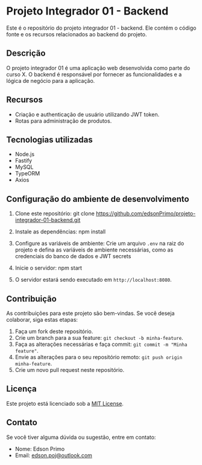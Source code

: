 # Projeto Integrador 01 - Backend

Este é o repositório do projeto integrador 01 - backend. Ele contém o código fonte e os recursos relacionados ao backend do projeto.

## Descrição

O projeto integrador 01 é uma aplicação web desenvolvida como parte do curso X. O backend é responsável por fornecer as funcionalidades e a lógica de negócio para a aplicação.

## Recursos

- Criação e authenticação de usuário utilizando JWT token.
- Rotas para administração de produtos.

## Tecnologias utilizadas

- Node.js
- Fastify
- MySQL
- TypeORM
- Axios

## Configuração do ambiente de desenvolvimento

1. Clone este repositório:
  git clone https://github.com/edsonPrimo/projeto-integrador-01-backend.git

2. Instale as dependências:
  npm install

3. Configure as variáveis de ambiente:
  Crie um arquivo `.env` na raiz do projeto e defina as variáveis de ambiente necessárias, como as credenciais do banco de dados e JWT secrets

4. Inicie o servidor:
  npm start

5. O servidor estará sendo executado em `http://localhost:8080`.

## Contribuição

As contribuições para este projeto são bem-vindas. Se você deseja colaborar, siga estas etapas:

1. Faça um fork deste repositório.
2. Crie um branch para a sua feature: `git checkout -b minha-feature`.
3. Faça as alterações necessárias e faça commit: `git commit -m "Minha feature"`.
4. Envie as alterações para o seu repositório remoto: `git push origin minha-feature`.
5. Crie um novo pull request neste repositório.

## Licença

Este projeto está licenciado sob a [MIT License](LICENSE).

## Contato

Se você tiver alguma dúvida ou sugestão, entre em contato:

- Nome: Edson Primo
- Email: edson.poj@outlook.com
